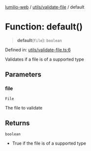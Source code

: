 [lumilio-web](../../../modules.md) / [utils/validate-file](../index.md) / default

# Function: default()

> **default**(`file`): `boolean`

Defined in: [utils/validate-file.ts:6](https://github.com/EdwinZhanCN/Lumilio-Photos/blob/33fe9d3b91b52951162b2ea4b3fdca9bdb6bd277/web/src/utils/validate-file.ts#L6)

Validates if a file is of a supported type

## Parameters

### file

`File`

The file to validate

## Returns

`boolean`

- True if the file is of a supported type
